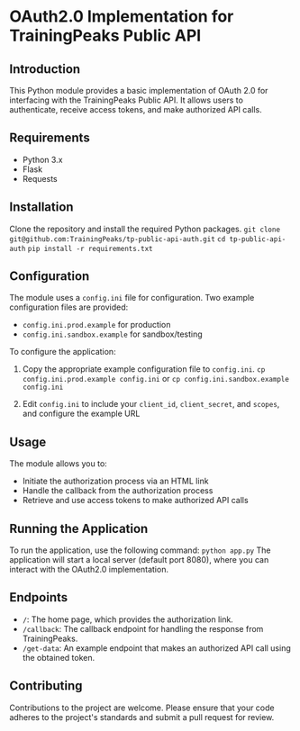 # OAuth2.0 Implementation for TrainingPeaks Public API

## Introduction
This Python module provides a basic implementation of OAuth 2.0 for interfacing with the TrainingPeaks Public API. It allows users to authenticate, receive access tokens, and make authorized API calls.

## Requirements
- Python 3.x
- Flask
- Requests

## Installation
Clone the repository and install the required Python packages.
`git clone git@github.com:TrainingPeaks/tp-public-api-auth.git`
`cd tp-public-api-auth`
`pip install -r requirements.txt`

## Configuration
The module uses a `config.ini` file for configuration. Two example configuration files are provided:
- `config.ini.prod.example` for production
- `config.ini.sandbox.example` for sandbox/testing

To configure the application:
1. Copy the appropriate example configuration file to `config.ini`.
`cp config.ini.prod.example config.ini`
or
`cp config.ini.sandbox.example config.ini`

2. Edit `config.ini` to include your `client_id`, `client_secret`, and `scopes`, and configure the example URL 

## Usage
The module allows you to:
- Initiate the authorization process via an HTML link
- Handle the callback from the authorization process
- Retrieve and use access tokens to make authorized API calls

## Running the Application
To run the application, use the following command:
`python app.py`
The application will start a local server (default port 8080), where you can interact with the OAuth2.0 implementation.

## Endpoints
- `/`: The home page, which provides the authorization link.
- `/callback`: The callback endpoint for handling the response from TrainingPeaks.
- `/get-data`: An example endpoint that makes an authorized API call using the obtained token.

## Contributing
Contributions to the project are welcome. Please ensure that your code adheres to the project's standards and submit a pull request for review.